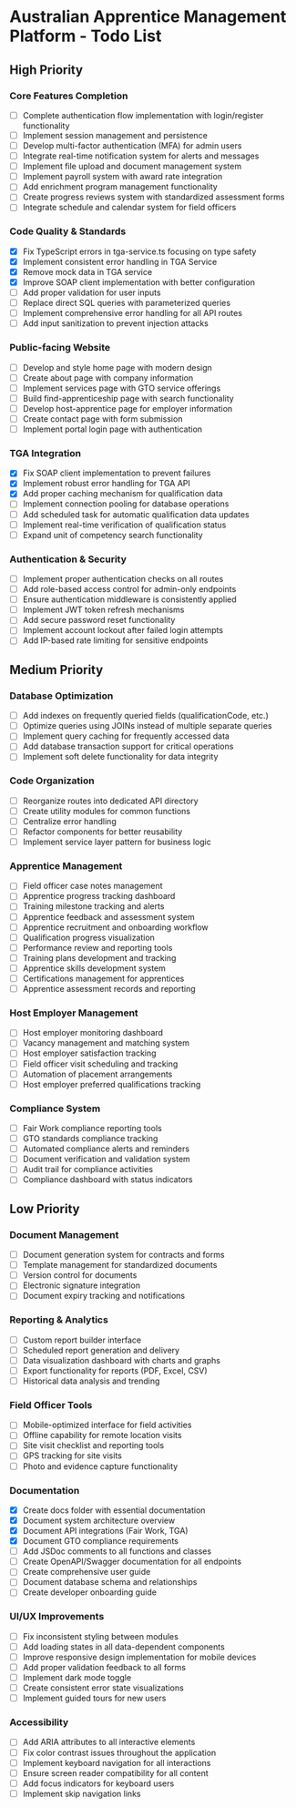 # Australian Apprentice Management Platform - Todo List

## High Priority

### Core Features Completion
- [ ] Complete authentication flow implementation with login/register functionality
- [ ] Implement session management and persistence
- [ ] Develop multi-factor authentication (MFA) for admin users
- [ ] Integrate real-time notification system for alerts and messages
- [ ] Implement file upload and document management system
- [ ] Implement payroll system with award rate integration
- [ ] Add enrichment program management functionality
- [ ] Create progress reviews system with standardized assessment forms
- [ ] Integrate schedule and calendar system for field officers

### Code Quality & Standards
- [x] Fix TypeScript errors in tga-service.ts focusing on type safety
- [x] Implement consistent error handling in TGA Service
- [x] Remove mock data in TGA service
- [x] Improve SOAP client implementation with better configuration
- [ ] Add proper validation for user inputs
- [ ] Replace direct SQL queries with parameterized queries
- [ ] Implement comprehensive error handling for all API routes
- [ ] Add input sanitization to prevent injection attacks

### Public-facing Website
- [ ] Develop and style home page with modern design
- [ ] Create about page with company information
- [ ] Implement services page with GTO service offerings
- [ ] Build find-apprenticeship page with search functionality
- [ ] Develop host-apprentice page for employer information
- [ ] Create contact page with form submission
- [ ] Implement portal login page with authentication

### TGA Integration
- [x] Fix SOAP client implementation to prevent failures
- [x] Implement robust error handling for TGA API
- [x] Add proper caching mechanism for qualification data
- [ ] Implement connection pooling for database operations
- [ ] Add scheduled task for automatic qualification data updates
- [ ] Implement real-time verification of qualification status
- [ ] Expand unit of competency search functionality

### Authentication & Security
- [ ] Implement proper authentication checks on all routes
- [ ] Add role-based access control for admin-only endpoints
- [ ] Ensure authentication middleware is consistently applied
- [ ] Implement JWT token refresh mechanisms
- [ ] Add secure password reset functionality
- [ ] Implement account lockout after failed login attempts
- [ ] Add IP-based rate limiting for sensitive endpoints

## Medium Priority

### Database Optimization
- [ ] Add indexes on frequently queried fields (qualificationCode, etc.)
- [ ] Optimize queries using JOINs instead of multiple separate queries
- [ ] Implement query caching for frequently accessed data
- [ ] Add database transaction support for critical operations
- [ ] Implement soft delete functionality for data integrity

### Code Organization
- [ ] Reorganize routes into dedicated API directory
- [ ] Create utility modules for common functions
- [ ] Centralize error handling
- [ ] Refactor components for better reusability
- [ ] Implement service layer pattern for business logic

### Apprentice Management
- [ ] Field officer case notes management
- [ ] Apprentice progress tracking dashboard
- [ ] Training milestone tracking and alerts
- [ ] Apprentice feedback and assessment system
- [ ] Apprentice recruitment and onboarding workflow
- [ ] Qualification progress visualization
- [ ] Performance review and reporting tools
- [ ] Training plans development and tracking
- [ ] Apprentice skills development system
- [ ] Certifications management for apprentices
- [ ] Apprentice assessment records and reporting

### Host Employer Management
- [ ] Host employer monitoring dashboard
- [ ] Vacancy management and matching system
- [ ] Host employer satisfaction tracking
- [ ] Field officer visit scheduling and tracking
- [ ] Automation of placement arrangements
- [ ] Host employer preferred qualifications tracking

### Compliance System
- [ ] Fair Work compliance reporting tools
- [ ] GTO standards compliance tracking
- [ ] Automated compliance alerts and reminders
- [ ] Document verification and validation system
- [ ] Audit trail for compliance activities
- [ ] Compliance dashboard with status indicators

## Low Priority

### Document Management
- [ ] Document generation system for contracts and forms
- [ ] Template management for standardized documents
- [ ] Version control for documents
- [ ] Electronic signature integration
- [ ] Document expiry tracking and notifications

### Reporting & Analytics
- [ ] Custom report builder interface
- [ ] Scheduled report generation and delivery
- [ ] Data visualization dashboard with charts and graphs
- [ ] Export functionality for reports (PDF, Excel, CSV)
- [ ] Historical data analysis and trending

### Field Officer Tools
- [ ] Mobile-optimized interface for field activities
- [ ] Offline capability for remote location visits
- [ ] Site visit checklist and reporting tools
- [ ] GPS tracking for site visits
- [ ] Photo and evidence capture functionality

### Documentation
- [x] Create docs folder with essential documentation
- [x] Document system architecture overview
- [x] Document API integrations (Fair Work, TGA)
- [x] Document GTO compliance requirements
- [ ] Add JSDoc comments to all functions and classes
- [ ] Create OpenAPI/Swagger documentation for all endpoints
- [ ] Create comprehensive user guide
- [ ] Document database schema and relationships
- [ ] Create developer onboarding guide

### UI/UX Improvements
- [ ] Fix inconsistent styling between modules
- [ ] Add loading states in all data-dependent components
- [ ] Improve responsive design implementation for mobile devices
- [ ] Add proper validation feedback to all forms
- [ ] Implement dark mode toggle
- [ ] Create consistent error state visualizations
- [ ] Implement guided tours for new users

### Accessibility
- [ ] Add ARIA attributes to all interactive elements
- [ ] Fix color contrast issues throughout the application
- [ ] Implement keyboard navigation for all interactions
- [ ] Ensure screen reader compatibility for all content
- [ ] Add focus indicators for keyboard users
- [ ] Implement skip navigation links
